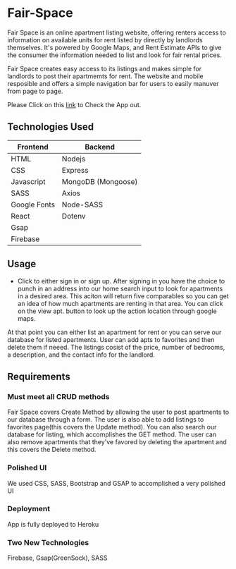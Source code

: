 # Fair-Space
Fair Space is an online apartment listing website, offering renters access to information on available units for rent listed by directly by landlords themselves.  It's powered by Google Maps, and Rent Estimate APIs to give the consumer the information needed to list and look for fair rental prices.  

Fair Space creates easy access to its listings and makes simple for landlords to post their apartmemts for rent.  The website and mobile resposible and offers a simple navigation bar for users to easily manuver from page to page.

Please Click on this [link](https://sleepy-brook-31584.herokuapp.com/) to Check the App out.

## Technologies Used

| Frontend  | Backend |
| ------------- | ------------- |
| HTML | Nodejs |
| CSS  | Express |
| Javascript | MongoDB (Mongoose)|
| SASS | Axios |
|Google Fonts| Node-SASS
|React| Dotenv
|Gsap|
|Firebase|

## Usage

- Click to either sign in or sign up. After signing in you have the choice to punch in an address into our home search input to look for apartments in a desired area.  This aciton will return five comparables so you can get an idea of how much apartments are renting in that area.  You can click on the view apt. button to look up the action location through google maps.

At that point you can either list an apartment for rent or you can serve our database for listed apartments.  User can add apts to favorites and then delete them if neeed.  The listings cosist of the price, number of bedrooms, a description, and the contact info for the landlord.



## Requirements


### Must meet all CRUD methods 
Fair Space covers Create Method by allowing the user to post apartments to our database through a form.  The user is also able to add listings to favorites page(this covers the Update method).  You can also search our database for listing, which accomplishes the GET method.  The user can also remove apartments that they've favored by deleting the apartment and this covers the Delete method. 

### Polished UI 
We used CSS, SASS, Bootstrap and GSAP to accomplished a very polished UI

### Deployment
App is fully deployed to Heroku

### Two New Technologies

 Firebase, Gsap(GreenSock), SASS






